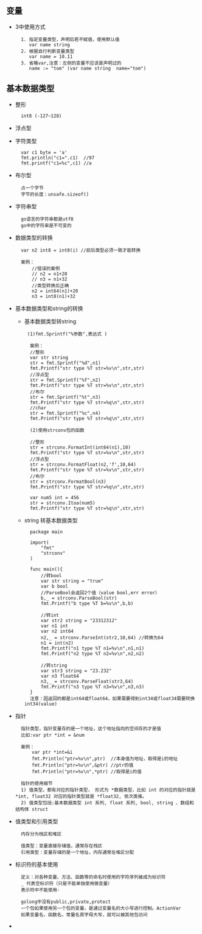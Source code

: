 ## 变量

- 3中使用方式
    
        1. 指定变量类型，声明后若不赋值，使用默认值
           var name string 
        2. 根据自行判断变量类型
           var name = 10.11
        3. 省略var,注意：左侧的变量不应该是声明过的
           name := "tom" (var name string  name="tom")
## 基本数据类型
- 整形
        
        int8 (-127~128)
- 浮点型

- 字符类型
    
        var c1 byte = 'a'
        fmt.println("c1=".c1)  //97
        fmt.printf("c1=%c",c1) //a

- 布尔型
        
        占一个字节
        字节的长度：unsafe.sizeof()

- 字符串型
        
        go语言的字符串都是utf8 
        go中的字符串是不可变的

- 数据类型的转换
    
        var n2 int8 = int8(i) //前后类型必须一致才能转换
        
        案例：
        	//错误的案例
        	// n2 = n1+20
        	// n3 = n1+32
        	//类型转换后正确
        	n2 = int64(n1)+20
        	n3 = int8(n1)+32
- 基本数据类型和string的转换
    - 基本数据类型转string
            
           (1)fmt.Sprintf("%参数",表达式 )
           
            案例：
            //整形
            var str string
            str = fmt.Sprintf("%d",n1)
            fmt.Printf("str type %T str=%v\n",str,str)
            //浮点型
            str = fmt.Sprintf("%f",n2)
            fmt.Printf("str type %T str=%v\n",str,str)
            //布尔
            str = fmt.Sprintf("%t",n3)
            fmt.Printf("str type %T str=%q\n",str,str)
            //char
            str = fmt.Sprintf("%c",n4)
            fmt.Printf("str type %T str=%q\n",str,str)
           
            (2)使用strconv包的函数
            
            //整形
            str = strconv.FormatInt(int64(n1),10)
            fmt.Printf("str type %T str=%v\n",str,str)
            //浮点型
            str = strconv.FormatFloat(n2,'f',10,64)
            fmt.Printf("str type %T str=%v\n",str,str)
            //布尔
            str = strconv.FormatBool(n3)
            fmt.Printf("str type %T str=%q\n",str,str)
            
            var num5 int = 456
            str = strconv.Itoa(num5)
            fmt.Printf("str type %T str=%q\n",str,str)
    - string 转基本数据类型
            
            package main
            
            import(
            	"fmt"
            	"strconv"
            )
            
            func main(){
                //转bool
            	var str string = "true"
            	var b bool
            	//ParseBool会返回2个值（value bool,err error）
            	b,_ = strconv.ParseBool(str)
            	fmt.Printf("b type %T b=%v\n",b,b)
            
                //转int
            	var str2 string = "23312312"
            	var n1 int
            	var n2 int64
            	n2,_ = strconv.ParseInt(str2,10,64) //转换为64
            	n1 = int(n2)
            	fmt.Printf("n1 type %T n1=%v\n",n1,n1)
            	fmt.Printf("n2 type %T n2=%v\n",n2,n2)
            
                //转string
            	var str3 string = "23.232"
            	var n3 float64
            	n3,_ = strconv.ParseFloat(str3,64)
            	fmt.Printf("n3 type %T n3=%v\n",n3,n3)
            }
            注意：因返回的都是int64或float64，如果需要得到int34或float34需要转换int34(value)

- 指针
        
        指针类型，指针变量存的是一个地址，这个地址指向的空间存的才是值
        比如:var ptr *int = &num
        
        案例：
        	var ptr *int=&i 
        	fmt.Println("ptr=%v\n",ptr)  //本身值为地址，取得是i的地址
        	fmt.Println("ptr=%v\n",&ptr) //ptr的值
        	fmt.Println("ptr=%v\n",*ptr) //取得是i的值
        
        指针的使用细节
        1) 值类型，都有对应的指针类型， 形式为 *数据类型，比如 int 的对应的指针就是 *int, float32 对应的指针类型就是 *float32, 依次类推。
        2) 值类型包括:基本数据类型 int 系列, float 系列, bool, string 、数组和结构体 struct

- 值类型和引用类型
    
        内存分为栈区和堆区
        
        值类型：变量直接存储值，通常存在栈区
        引用类型：变量存储的是一个地址，内存通常在堆区分配

- 标识符的基本使用
        
        定义：对各种变量、方法、函数等的命名时使用的字符序列被成为标识符
        _ 代表空标识符（只是不能单独使用做变量）
        表示符中不能使用-
        
        golong中没有public,private,protect
        一个包如果使用另一个包的变量，是通过变量名的大小写进行控制。ActionVar
        如果变量名，函数名，常量名首字母大写，就可以被其他包访问

- 
